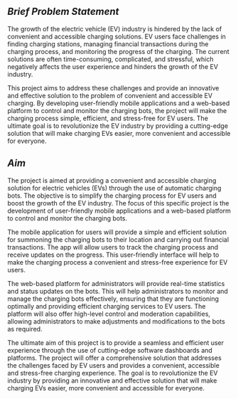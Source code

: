 ## _Brief Problem Statement_

The growth of the electric vehicle (EV) industry is hindered by the lack of convenient and accessible charging solutions. EV users face challenges in finding charging stations, managing financial transactions during the charging process, and monitoring the progress of the charging. The current solutions are often time-consuming, complicated, and stressful, which negatively affects the user experience and hinders the growth of the EV industry. 

This project aims to address these challenges and provide an innovative and effective solution to the problem of convenient and accessible EV charging. By developing user-friendly mobile applications and a web-based platform to control and monitor the charging bots, the project will make the charging process simple, efficient, and stress-free for EV users. The ultimate goal is to revolutionize the EV industry by providing a cutting-edge solution that will make charging EVs easier, more convenient and accessible for everyone. 

## _Aim_

The project is aimed at providing a convenient and accessible charging solution for electric vehicles (EVs) through the use of automatic charging bots. The objective is to simplify the charging process for EV users and boost the growth of the EV industry. The focus of this specific project is the development of user-friendly mobile applications and a web-based platform to control and monitor the charging bots. 

The mobile application for users will provide a simple and efficient solution for summoning the charging bots to their location and carrying out financial transactions. The app will allow users to track the charging process and receive updates on the progress. This user-friendly interface will help to make the charging process a convenient and stress-free experience for EV users. 

The web-based platform for administrators will provide real-time statistics and status updates on the bots. This will help administrators to monitor and manage the charging bots effectively, ensuring that they are functioning optimally and providing efficient charging services to EV users. The platform will also offer high-level control and moderation capabilities, allowing administrators to make adjustments and modifications to the bots as required. 

The ultimate aim of this project is to provide a seamless and efficient user experience through the use of cutting-edge software dashboards and platforms. The project will offer a comprehensive solution that addresses the challenges faced by EV users and provides a convenient, accessible and stress-free charging experience. The goal is to revolutionize the EV industry by providing an innovative and effective solution that will make charging EVs easier, more convenient and accessible for everyone. 
